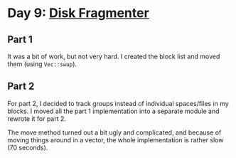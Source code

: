 # Day 9: [Disk Fragmenter](https://adventofcode.com/2024/day/9)

## Part 1

It was a bit of work, but not very hard. I created the block list and moved them (using `Vec::swap`).

## Part 2

For part 2, I decided to track groups instead of individual spaces/files in my blocks. I moved all the part 1 implementation into a separate module and rewrote it for part 2.

The move method turned out a bit ugly and complicated, and because of moving things around in a vector, the whole implementation is rather slow (70 seconds).
